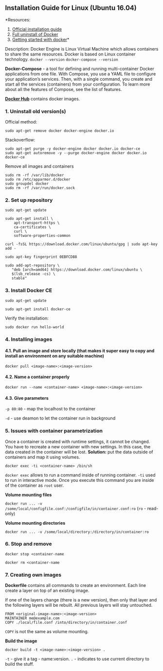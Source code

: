 ## Installation Guide for Linux (Ubuntu 16.04)

*Resources: 
1. [Official installation guide](https://docs.docker.com/install/linux/docker-ce/ubuntu/)
2. [Full uninstall of Docker](https://askubuntu.com/questions/935569/how-to-completely-uninstall-docker)
3. [Getting started with docker](https://www.youtube.com/watch?v=Vyp5_F42NGs)*

Description: Docker Engine is Linux Virtual Machine which allows containers to share the same resources. Docker is based on Linux container technology.
```docker --version```
```docker-compose --version```

**Docker-Compose** - a tool for defining and running multi-container Docker applications from one file. With Compose, you use a YAML file to configure your application’s services. Then, with a single command, you create and start all the services (containers) from your configuration. To learn more about all the features of Compose, see the list of features.

[**Docker Hub**](https://hub.docker.com) contains docker images.


### 1. Uninstall old version(s)
Official method:
```
sudo apt-get remove docker docker-engine docker.io
```
Stackoverflow:
```
sudo apt-get purge -y docker-engine docker docker.io docker-ce  
sudo apt-get autoremove -y --purge docker-engine docker docker.io docker-ce  
```
Remove all images and containers
```
sudo rm -rf /var/lib/docker
sudo rm /etc/apparmor.d/docker
sudo groupdel docker
sudo rm -rf /var/run/docker.sock
```

### 2. Set up repository
```
sudo apt-get update

sudo apt-get install \ 
    apt-transport-https \
    ca-certificates \
    curl \
    software-properties-common
    
curl -fsSL https://download.docker.com/linux/ubuntu/gpg | sudo apt-key add -

sudo apt-key fingerprint 0EBFCD88

sudo add-apt-repository \
   "deb [arch=amd64] https://download.docker.com/linux/ubuntu \
   $(lsb_release -cs) \
   stable"
```

### 3. Install Docker CE
```
sudo apt-get update

sudo apt-get install docker-ce
```
Verify the installation:
```
sudo docker run hello-world
```

### 4. Installing images
#### 4.1. Pull an image and store locally (that makes it super easy to copy and install an environment on any suitable machine)
```docker pull <image-name>:<image-version>```
#### 4.2. Name a container properly
```docker run --name <container-name> <image-name>:<image-version>```
#### 4.3. Give parameters
```-p 80:80``` - map the localhost to the container 

```-d``` - use deamon to let the container run in background

### 5. Issues with container parametrization 
Once a container is created with runtime settings, it cannot be changed. You have to recreate a new container with new settings. In this case, the data created in the container will be lost. **Solution:** put the data outside of containers and map it using volumes.

```docker exec -ti <container-name> /bin/sh```

```docker exec``` allows to run a command inside of running container. ```-ti``` used to run in interactive mode. Once you execute this command you are inside of the container as ```root``` user.

**Volume mounting files** 

```docker run ... -v /some/local/configfile.conf:/configfile/in/container.conf:ro``` (``ro`` - read-only)

**Volume mounting directories** 

```docker run ... -v /some/local/directory:/directory/in/container:ro```

### 6. Stop and remove
```
docker stop <container-name

docker rm <container-name
```

### 7. Creating own images
**Dockerfile** contains all commands to create an environment. Each line create a layer on top of an existing image. 

If one of the layers change (there is a new version), then only that layer and the following layers will be rebuilt. All previous layers will stay untouched.

```
FROM <original-image-name>:<image-version>
MAINTAINER me@example.com
COPY ./local/file.conf /into/directory/in/container.conf
```

```COPY``` is not the same as volume mounting.

**Build the image**

```docker build -t <image-name>:<image-version> .```

```-t``` - give it a tag - name:version. ```.``` - indicates to use current directory to build the stuff. 
